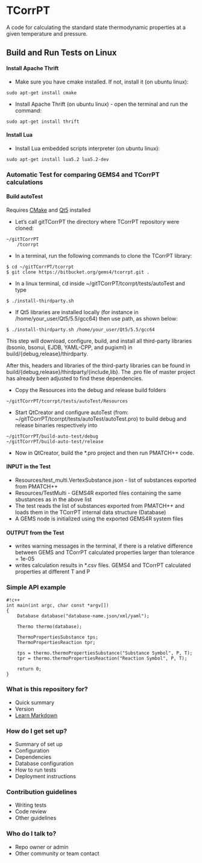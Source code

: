 # TCorrPT #

A code for calculating the standard state thermodynamic properties at a given temperature and pressure.

## Build and Run Tests on Linux ##

#### Install Apache Thrift ####

* Make sure you have cmake installed. If not, install it (on ubuntu linux):
~~~
sudo apt-get install cmake
~~~

* Install Apache Thrift (on ubuntu linux) - open the terminal and run the command:
~~~
sudo apt-get install thrift
~~~

#### Install Lua

* Install Lua embedded scripts interpreter (on ubuntu linux):
~~~
sudo apt-get install lua5.2 lua5.2-dev
~~~

### Automatic Test for comparing GEMS4 and TCorrPT calculations ###

#### Build autoTest

Requires [CMake](http://www.cmake.org/) and [Qt5](http:/www.qt.io/) installed

* Let’s call gitTCorrPT the directory where TCorrPT  repository were cloned:
~~~
~/gitTCorrPT
    /tcorrpt
~~~

* In a terminal, run the following commands to clone the TCorrPT library:
~~~
$ cd ~/gitTCorrPT/tcorrpt
$ git clone https://bitbucket.org/gems4/tcorrpt.git .
~~~

* In a linux terminal, cd inside ~/gitTCorrPT/tcorrpt/tests/autoTest and type
~~~
$ ./install-thirdparty.sh
~~~

* If Qt5 libraries are installed locally (for instance in /home/your_user/Qt5/5.5/gcc64) then use path, as shown below:
~~~
$ ./install-thirdparty.sh /home/your_user/Qt5/5.5/gcc64
~~~

This step will download, configure, build, and install all third-party libraries (bsonio, bsonui, EJDB, YAML-CPP, and pugixml) in build/{debug,release}/thirdparty.

After this, headers and libraries of the third-party libraries can be found in build/{debug,release}/thirdparty/{include,lib}. The .pro file of master project has already been adjusted to find these dependencies.

* Copy the Resources into the debug and release build folders 
~~~
~/gitTCorrPT/tcorrpt/tests/autoTest/Resources
~~~

* Start QtCreator and configure autoTest (from: ~/gitTCorrPT/tcorrpt/tests/autoTest/autoTest.pro) to build debug and release binaries respectively into
~~~
~/gitTCorrPT/build-auto-test/debug
~/gitTCorrPT/build-auto-test/release
~~~

* Now in QtCreator, build the *.pro project and then run PMATCH++ code.

#### INPUT in the Test

* Resources/test_multi.VertexSubstance.json - list of substances exported from PMATCH++
* Resources/TestMulti - GEMS4R exported files containing the same sbustances as in the above list
* The test reads the list of substances exported from PMATCH++ and loads them in the TCorrPT internal data structure (Database)
* A GEMS node is initialized using the exported GEMS4R system files

#### OUTPUT from the Test

* writes warning messages in the terminal, if there is a relative difference between GEMS and TCorrPT calculated properties larger than tolerance = 1e-05
* writes calculation results in *.csv files. GEMS4 and TCorrPT calculated properties at different T and P  


### Simple API example ###

```
#!c++
int main(int argc, char const *argv[])
{
    Database database("database-name.json/xml/yaml");

    Thermo thermo(database);

    ThermoPropertiesSubstance tps;
    ThermoPropertiesReaction tpr;

    tps = thermo.thermoPropertiesSubstance("Substance Symbol", P, T);
    tpr = thermo.thermoPropertiesReaction("Reaction Symbol", P, T);

    return 0;
}
```

### What is this repository for? ###

* Quick summary
* Version
* [Learn Markdown](https://bitbucket.org/tutorials/markdowndemo)

### How do I get set up? ###

* Summary of set up
* Configuration
* Dependencies
* Database configuration
* How to run tests
* Deployment instructions

### Contribution guidelines ###

* Writing tests
* Code review
* Other guidelines

### Who do I talk to? ###

* Repo owner or admin
* Other community or team contact